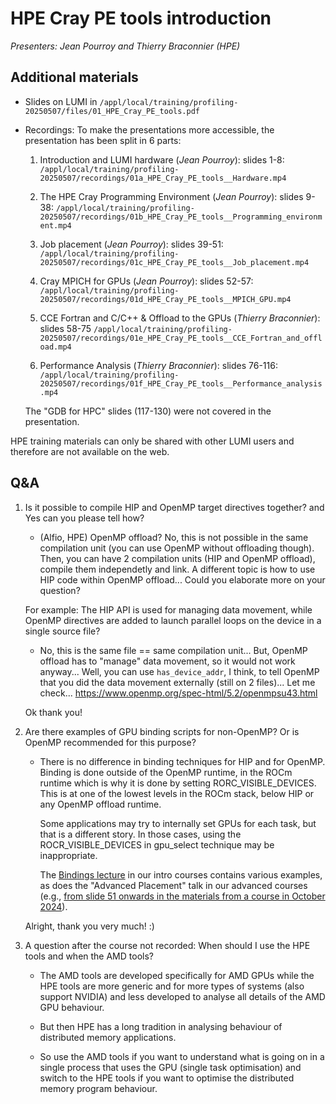 # HPE Cray PE tools introduction

<em>Presenters: Jean Pourroy and Thierry Braconnier (HPE)</em>


## Additional materials

-   Slides on LUMI in `/appl/local/training/profiling-20250507/files/01_HPE_Cray_PE_tools.pdf`

-   Recordings: To make the presentations more accessible, the presentation has been split in
    6 parts:

    1.  Introduction and LUMI hardware (*Jean Pourroy*): slides 1-8:
        `/appl/local/training/profiling-20250507/recordings/01a_HPE_Cray_PE_tools__Hardware.mp4`

    2.  The HPE Cray Programming Environment (*Jean Pourroy*): slides 9-38:
        `/appl/local/training/profiling-20250507/recordings/01b_HPE_Cray_PE_tools__Programming_environment.mp4`

    3.  Job placement (*Jean Pourroy*): slides 39-51:
        `/appl/local/training/profiling-20250507/recordings/01c_HPE_Cray_PE_tools__Job_placement.mp4`

    4.  Cray MPICH for GPUs (*Jean Pourroy*): slides 52-57:
        `/appl/local/training/profiling-20250507/recordings/01d_HPE_Cray_PE_tools__MPICH_GPU.mp4`

    5.  CCE Fortran and C/C++ & Offload to the GPUs (*Thierry Braconnier*): slides 58-75
        `/appl/local/training/profiling-20250507/recordings/01e_HPE_Cray_PE_tools__CCE_Fortran_and_offload.mp4`

    6.  Performance Analysis (*Thierry Braconnier*): slides 76-116:
        `/appl/local/training/profiling-20250507/recordings/01f_HPE_Cray_PE_tools__Performance_analysis.mp4`

    The "GDB for HPC" slides (117-130) were not covered in the presentation.

HPE training materials can only be shared with other LUMI users and therefore are not available on the
web.


## Q&A


1.  Is it possible to compile HIP and OpenMP target directives together? and Yes can you please tell how?

    -   (Alfio, HPE) OpenMP offload? No, this is not possible in the same compilation unit (you can use OpenMP without offloading though). Then, you can have 2 compilation units (HIP and OpenMP offload), compile them independetly and link. A different topic is how to use HIP code within OpenMP offload... Could you elaborate more on your question?
    
    For example: The HIP API is used for managing data movement, while OpenMP directives are added to launch parallel loops on the device in a single source file?
        
    -    No, this is the same file == same compilation unit... But, OpenMP offload has to "manage" data movement, so it would not work anyway... Well, you can use `has_device_addr`, I think, to tell OpenMP that you did the data movement externally (still on 2 files)... Let me check... https://www.openmp.org/spec-html/5.2/openmpsu43.html
    
    Ok thank you!

2.  Are there examples of GPU binding scripts for non-OpenMP? Or is OpenMP recommended for this purpose?

    -   There is no difference in binding techniques for HIP and for OpenMP. Binding is done outside of the OpenMP runtime, in the ROCm runtime which is why it is done by setting RORC_VISIBLE_DEVICES. This is at one of the lowest levels in the ROCm stack, below HIP or any OpenMP offload runtime.

        Some applications may try to internally set GPUs for each task, but that is a different story. In those cases, using the ROCR_VISIBLE_DEVICES in gpu_select technique may be inappropriate.
        
        The [Bindings lecture](https://lumi-supercomputer.github.io/LUMI-training-materials/2p3day-20250303/202-Binding/#combining-slurm-task-binding-with-rocr_visible_devices) in our intro courses contains various examples, as does the "Advanced Placement" talk in our advanced courses (e.g., [from slide 51 onwards in the materials from a course in October 2024](https://lumi-supercomputer.github.io/LUMI-training-materials/4day-20241028/extra_2_01_Advanced_Application_Placement/)).
        
    Alright, thank you very much! :)

3.  A question after the course not recorded: When should I use the HPE tools and when the AMD tools?

    -   The AMD tools are developed specifically for AMD GPUs while the HPE tools are more generic and 
        for more types of systems (also support NVIDIA) and less developed to analyse all details of the 
        AMD GPU behaviour.

    -   But then HPE has a long tradition in analysing behaviour of distributed memory applications.

    -   So use the AMD tools if you want to understand what is going on in a single process that uses the
        GPU (single task optimisation) and switch to the HPE tools if you want to optimise the distributed
        memory program behaviour.
